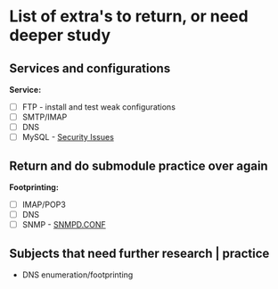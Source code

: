 # List of extra's to return, or need deeper study

## Services and configurations

**Service:**

- [ ] FTP - install and test weak configurations
- [ ] SMTP/IMAP
- [ ] DNS
- [ ] MySQL - [Security Issues](https://dev.mysql.com/doc/refman/8.0/en/general-security-issues.html)

## Return and do submodule practice over again

**Footprinting:**

- [ ] IMAP/POP3
- [ ] DNS
- [ ] SNMP - [SNMPD.CONF](http://www.net-snmp.org/docs/man/snmpd.conf.html)

## Subjects that need further research | practice

- DNS enumeration/footprinting
